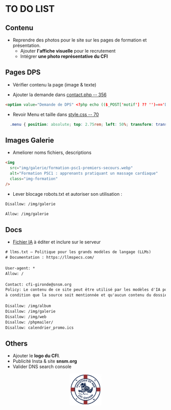 # **TO DO LIST**

## Contenu

* Reprendre des photos pour le site sur les pages de formation et présentation.
  * Ajouter **l'affiche visuelle** pour le recrutement
  * Intégrer **une photo représentative du CFI**

## Pages DPS

* Vérifier contenu la page (image & texte)

* Ajouter la demande dans [contact.php -- 356](contact.php)

```html
<option value="Demande de DPS" <?php echo (($_POST['motif'] ?? '')==='Demande de DPS')?'selected':''; ?>>Demande de DPS</option>              				
 ```

  * Revoir Menu et taille dans [style.css -- 70](style.css)

```css
  .menu { position: absolute; top: 2.75rem; left: 50%; transform: translateX(-50%); display: flex; justify-content: space-between; width: 550px; list-style: none; }
 ```

## Images Galerie
* Ameliorer noms fichiers, descriptions

```html
<img 
  src="img/galerie/formation-psc1-premiers-secours.webp" 
  alt="Formation PSC1 : apprenants pratiquant un massage cardiaque" 
  class="img-formation" 
/> 
```

* Lever blocage robots.txt et autoriser son utilisation :

```txt
Disallow: /img/galerie
 ```

 ```txt
Allow: /img/galerie
 ```

## Docs

* [Fichier IA](llms.txt) à éditer et inclure sur le serveur

```txt
# llms.txt – Politique pour les grands modèles de langage (LLMs)
# Documentation : https://llmspecs.com/

User-agent: *
Allow: /

Contact: cfi-gironde@snsm.org
Policy: Le contenu de ce site peut être utilisé par les modèles d'IA pour indexation et création de résumés,
à condition que la source soit mentionnée et qu'aucun contenu du dossier /img/galerie ne soit exploité.

Disallow: /img/album
Disallow: /img/galerie
Disallow: /img/web
Disallow: /phpmailer/
Disallow: calendrier_promo.ics
```

## Others

* Ajouter le **logo du CFI**.
* Publicité Insta & site **snsm.org**
* Valider DNS search console

<p align="center">
  <img src="img/web/logo_cfi.png" width="100">
</p>